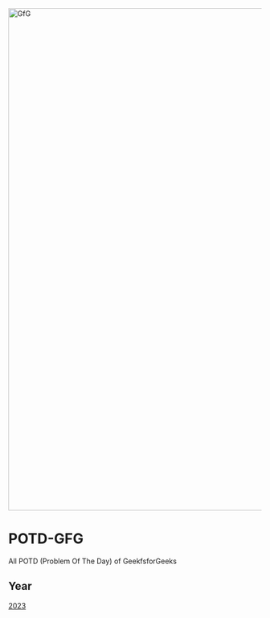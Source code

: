 <img width="1000" src="https://static.startuptalky.com/2021/06/GeeksforGeeks-StartupTalky.jpg" alt="GfG">

# POTD-GFG
All POTD (Problem Of The Day) of GeekfsforGeeks

## Year
[2023](2023)



